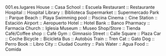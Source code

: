 001.es.lugares
House :: Casa
School :: Escuela
Restaurant :: Restaurante
Hospital :: Hospital
Library :: Biblioteca
Supermarket :: Supermercado
Park :: Parque
Beach :: Playa
Swimming pool :: Piscina
Cinema :: Cine
Station :: Estación
Airport :: Aeropuerto
Hotel :: Hotel
Bank :: Banco
Pharmacy :: Farmacia
Church :: Iglesia
Museum :: Museo
Shop/Store :: Tienda
Café/Coffee shop :: Café
Gym :: Gimnasio
Street :: Calle
Square :: Plaza
Car :: Coche
Bicycle :: Bicicleta
Bus :: Autobús
Train :: Tren
Cat :: Gato
Dog :: Perro
Book :: Libro
City :: Ciudad
Country :: País
Water :: Agua
Food :: Comida
